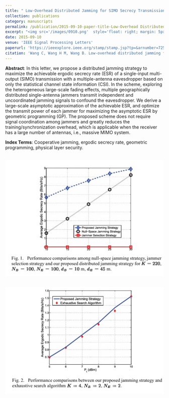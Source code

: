 ```yaml
---
title: " Low-Overhead Distributed Jamming for SIMO Secrecy Transmission with Statistical CSI"
collection: publications
category: manuscripts
permalink: /publication/2015-09-10-paper-title-Low-Overhead Distributed Jamming for SIMO Secrecy Transmission with Statistical CSI
excerpt: "<img src='/images/0910.png'  style='float: right; margin: 5px;' width='300px'>The paper proposes a low-overhead distributed jamming strategy to enhance SIMO secrecy transmission, optimizing jamming power based on statistical CSI for better physical layer security in massive MIMO systems."
date: 2015-09-10
venue: 'IEEE Signal Processing Letters'
paperurl: 'https://ieeexplore.ieee.org/stamp/stamp.jsp?tp=&arnumber=7254134'
citation: 'Wang C, Wang H M, Wang B. Low-overhead distributed jamming for SIMO secrecy transmission with statistical CSI[J]. IEEE Signal Processing Letters, 2015, 22(12): 2294-2298.'
---
```



**Abstract**: In this letter, we propose a distributed jamming strategy to maximize the achievable ergodic secrecy rate (ESR) of a single-input multi-output (SIMO) transmission with a multiple-antenna eavesdropper based on only the statistical channel state information (CSI). In the scheme, exploring the heterogeneous large-scale fading effects, multiple geographically distributed single-antenna jammers transmit independent and uncoordinated jamming signals to confound the eavesdropper. We derive a large-scale asymptotic approximation of the achievable ESR, and optimize the transmit power of each jammer for maximizing the asymptotic ESR by geometric programming (GP). The proposed scheme does not require signal coordination among jammers and greatly reduces the training/synchronization overhead, which is applicable when the receiver has a large number of antennas, i.e., massive MIMO system.


**Index Terms**: Cooperative jamming, ergodic secrecy rate, geometric programming, physical layer security.


<br/><img src='/images/LOD.png' width = "600">

<br/><img src='/images/LOD1.png' width = "600">

